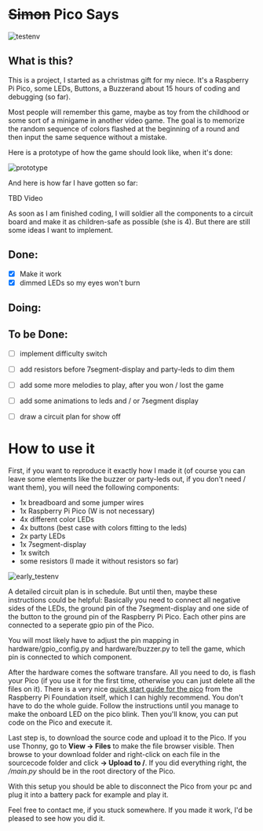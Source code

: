 # <s>Simon</s> Pico Says

![testenv]()

## What is this?

This is a project, I started as a christmas gift for my niece. It's a Raspberry Pi Pico, some LEDs, Buttons, a Buzzerand about 15 hours of coding and debugging (so far).

Most people will remember this game, maybe as toy from the childhood or some sort of a minigame in another video game. The goal is to memorize the random sequence of colors flashed at the beginning of a round and then input the same sequence without a mistake.

Here is a prototype of how the game should look like, when it's done:

![prototype]()

And here is how far I have gotten so far:

TBD Video


As soon as I am finished coding, I will soldier all the components to a circuit board and make it as children-safe as possible (she is 4). But there are still some ideas I want to implement.

## Done:

- [x] Make it work
- [x] dimmed LEDs so my eyes won't burn 

## Doing:




## To be Done:
- [ ] implement difficulty switch
- [ ] add resistors before 7segment-display and party-leds to dim them
- [ ] add some more melodies to play, after you won / lost the game
- [ ] add some animations to leds and / or 7segment display
- [ ] draw a circuit plan for show off


# How to use it

First, if you want to reproduce it exactly how I made it (of course you can leave some elements like the buzzer or party-leds out, if you don't need / want them), you will need the following components: 

- 1x breadboard and some jumper wires
- 1x Raspberry Pi Pico (W is not necessary)
- 4x different color LEDs
- 4x buttons (best case with colors fitting to the leds)
- 2x party LEDs
- 1x 7segment-display
- 1x switch
- some resistors (I made it without resistors so far)

![early_testenv]()

A detailed circuit plan is in schedule. But until then, maybe these instructions could be helpful:
Basically you need to connect all negative sides of the LEDs, the ground pin of the 7segment-display and one side of the button to the ground pin of the Raspberry Pi Pico. Each other pins are connected to a seperate gpio pin of the Pico.

You will most likely have to adjust the pin mapping in hardware/gpio_config.py and hardware/buzzer.py to tell the game, which pin is connected to which component.

After the hardware comes the software transfare. All you need to do, is flash your Pico (if you use it for the first time, otherwise you can just delete all the files on it). There is a very nice [quick start guide for the pico](https://projects.raspberrypi.org/en/projects/getting-started-with-the-pico/0) from the Raspberry Pi Foundation itself, which I can highly recommend. You don't have to do the whole guide. Follow the instructions until you manage to make the onboard LED on the pico blink. Then you'll know, you can put code on the Pico and execute it.

Last step is, to download the source code and upload it to the Pico. If you use Thonny, go to **View -> Files** to make the file browser visible. Then browse to your download folder and right-click on each file in the sourcecode folder and click **-> Upload to /**. If you did everything right, the */main.py* should be in the root directory of the Pico.

With this setup you should be able to disconnect the Pico from your pc and plug it into a battery pack for example and play it.

Feel free to contact me, if you stuck somewhere. If you made it work, I'd be pleased to see how you did it. 


